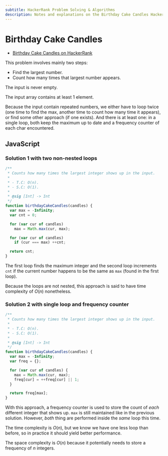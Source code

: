 ```yaml
---
subtitle: HackerRank Problem Solving & Algorithms
description: Notes and explanations on the Birthday Cake Candles HackerRank challenge.
---
```


# Birthday Cake Candles

- [Birthday Cake Candles on HackerRank](https://www.hackerrank.com/challenges/birthday-cake-candles)


This problem involves mainly two steps:

- Find the largest number.
- Count how many times that largest number appears.

The input is never empty.

The input array contains at least 1 element.

Because the input contain repeated numbers, we either have to loop twice (one time to find the max, another time to count how many time it appears), or find some other approach (if one exists).
And there is at least one: in a single loop, both keep the maximum up to date and a frequency counter of each char encountered.

## JavaScript

### Solution 1 with two non-nested loops

```javascript
/**
 * Counts how many times the largest integer shows up in the input.
 *
 * - T.C: O(n).
 * - S.C: O(1).
 *
 * @sig [Int] -> Int
 */
function birthdayCakeCandles(candles) {
  var max = -Infinity;
  var cnt = 0;

  for (var cur of candles)
    max = Math.max(cur, max);

  for (var cur of candles)
    if (cur === max) ++cnt;

  return cnt;
}
```

The first loop finds the maximum integer and the second loop increments `cnt` if the current number happens to be the same as `max` (found in the first loop).

Because the loops are not nested, this approach is said to have time complexity of $O(n)$ nonetheless.

### Solution 2 with single loop and frequency counter

```javascript
/**
 * Counts how many times the largest integer shows up in the input.
 *
 * - T.C: O(n).
 * - S.C: O(1).
 *
 * @sig [Int] -> Int
 */
function birthdayCakeCandles(candles) {
  var max = -Infinity;
  var freq = {};

  for (var cur of candles) {
    max = Math.max(cur, max);
    freq[cur] = ++freq[cur] || 1;
  }

  return freq[max];
}
```

With this approach, a frequency counter is used to store the count of _each_ different integer that shows up.
`max` is still maintained like in the previous solution.
However, *both* thing are performed inside the _same_ loop this time.

The time complexity is $O(n)$, but we know we have one less loop than before, so in practice it should yield better performance.

The space complexity is $O(n)$ because it potentially needs to store a frequency of $n$ integers.
